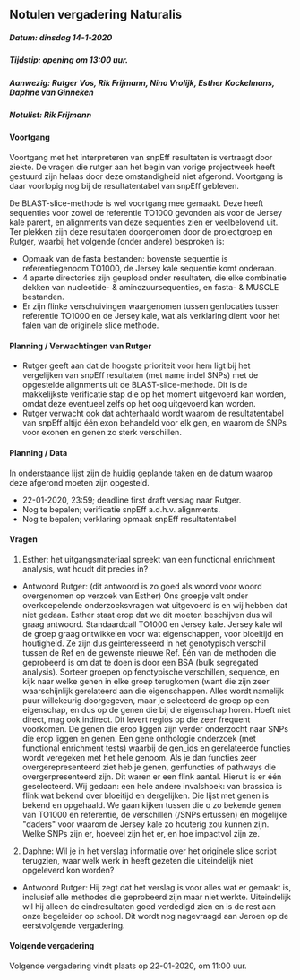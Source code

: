 ## Notulen vergadering Naturalis
##### Datum:  dinsdag 14-1-2020
##### Tijdstip: opening om 13:00 uur. 
##### Aanwezig: Rutger Vos, Rik Frijmann, Nino Vrolijk, Esther Kockelmans, Daphne van Ginneken
##### Notulist: Rik Frijmann

#### Voortgang
Voortgang met het interpreteren van snpEff resultaten is vertraagt door ziekte. De vragen die rutger aan het begin van vorige projectweek heeft gestuurd zijn helaas door deze omstandigheid niet afgerond. Voortgang is daar voorlopig nog bij de resultatentabel van snpEff gebleven.

De BLAST-slice-methode is wel voortgang mee gemaakt. Deze heeft sequenties voor zowel de referentie TO1000 gevonden als voor de Jersey kale parent, en alignments van deze sequenties zien er veelbelovend uit. Ter plekken zijn deze resultaten doorgenomen door de projectgroep en Rutger, waarbij het volgende (onder andere) besproken is:
- Opmaak van de fasta bestanden: bovenste sequentie is referentiegenoom TO1000, de Jersey kale sequentie komt onderaan. 
- 4 aparte directories zijn geupload onder resultaten, die elke combinatie dekken van nucleotide- & aminozuursequenties, en fasta- & MUSCLE bestanden.
- Er zijn flinke verschuivingen waargenomen tussen genlocaties tussen referentie TO1000 en de Jersey kale, wat als verklaring dient voor het falen van de originele slice methode. 

#### Planning / Verwachtingen van Rutger
- Rutger geeft aan dat de hoogste prioriteit voor hem ligt bij het vergelijken van snpEff resultaten (met name indel SNPs) met de opgestelde alignments uit de BLAST-slice-methode. Dit is de makkelijkste verificatie stap die op het moment uitgevoerd kan worden, omdat deze eventueel zelfs op het oog uitgevoerd kan worden. 
- Rutger verwacht ook dat achterhaald wordt waarom de resultatentabel van snpEff altijd één exon behandeld voor elk gen, en waarom de SNPs voor exonen en genen zo sterk verschillen. 

#### Planning / Data
In onderstaande lijst zijn de huidig geplande taken en de datum waarop deze afgerond moeten zijn opgesteld. 
- 22-01-2020, 23:59; deadline first draft verslag naar Rutger.
- Nog te bepalen; verificatie snpEff a.d.h.v. alignments. 
- Nog te bepalen; verklaring opmaak snpEff resultatentabel

#### Vragen
1. Esther: het uitgangsmateriaal spreekt van een functional enrichment analysis, wat houdt dit precies in?
- Antwoord Rutger: (dit antwoord is zo goed als woord voor woord overgenomen op verzoek van Esther) Ons groepje valt onder overkoepelende onderzoeksvragen wat uitgevoerd is en wij hebben dat niet gedaan. Esther staat erop dat we dit moeten beschijven dus wil graag antwoord. Standaardcall TO1000 en Jersey kale. Jersey kale wil de groep graag ontwikkelen voor wat eigenschappen, voor bloeitijd en houtigheid. Ze zijn dus geinteresseerd in het genotypisch verschil tussen de Ref en de gewenste nieuwe Ref. Één van de methoden die geprobeerd is om dat te doen is door een BSA (bulk segregated analysis). Sorteer groepen op fenotypische verschillen, sequence, en kijk naar welke genen in elke groep terugkomen (want die zijn zeer waarschijnlijk gerelateerd aan die eigenschappen. Alles wordt namelijk puur willekeurig doorgegeven, maar je selecteerd de groep op een eigenschap, en dus op de genen die bij die eigenschap horen. Hoeft niet direct, mag ook indirect. Dit levert regios op die zeer frequent voorkomen. De genen die erop liggen zijn verder onderzocht naar SNPs die erop liggen en genen. Een gene onthologie onderzoek (met functional enrichment tests) waarbij de gen_ids en gerelateerde functies wordt veregeken met het hele genoom. Als je dan functies zeer overgerepresenteerd ziet heb je genen, genfuncties of pathways die overgerpresenteerd zijn. Dit waren er een flink aantal. Hieruit is er één geselecteerd. Wij gedaan: een hele andere invalshoek: van brassica is flink wat bekend over bloeitijd en dergelijken. Die lijst met genen is bekend en opgehaald. We gaan kijken tussen die o zo bekende genen van TO1000 en referentie, de verschillen (/SNPs ertussen) en mogelijke "daders" voor waarom de Jersey kale zo houterig zou kunnen zijn. Welke SNPs zijn er, hoeveel zijn het er, en hoe impactvol zijn ze. 
2. Daphne: Wil je in het verslag informatie over het originele slice script terugzien, waar welk werk in heeft gezeten die uiteindelijk niet opgeleverd kon worden?
- Antwoord Rutger: Hij zegt dat het verslag is voor alles wat er gemaakt is, inclusief alle methodes die geprobeerd zijn maar niet werkte. Uiteindelijk wil hij alleen de eindresultaten goed verdedigd zien en is de rest aan onze begeleider op school. Dit wordt nog nagevraagd aan Jeroen op de eerstvolgende vergadering.

#### Volgende vergadering
Volgende vergadering vindt plaats op 22-01-2020, om 11:00 uur. 
